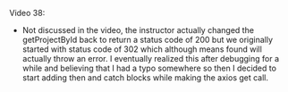 Video 38:

- Not discussed in the video, the instructor actually changed the getProjectById back to return a status code of 200 but we originally started with status code of 302 which although means found will actually throw an error. I eventually realized this after debugging for a while and believing that I had a typo somewhere so then I decided to start adding then and catch blocks while making the axios get call.
